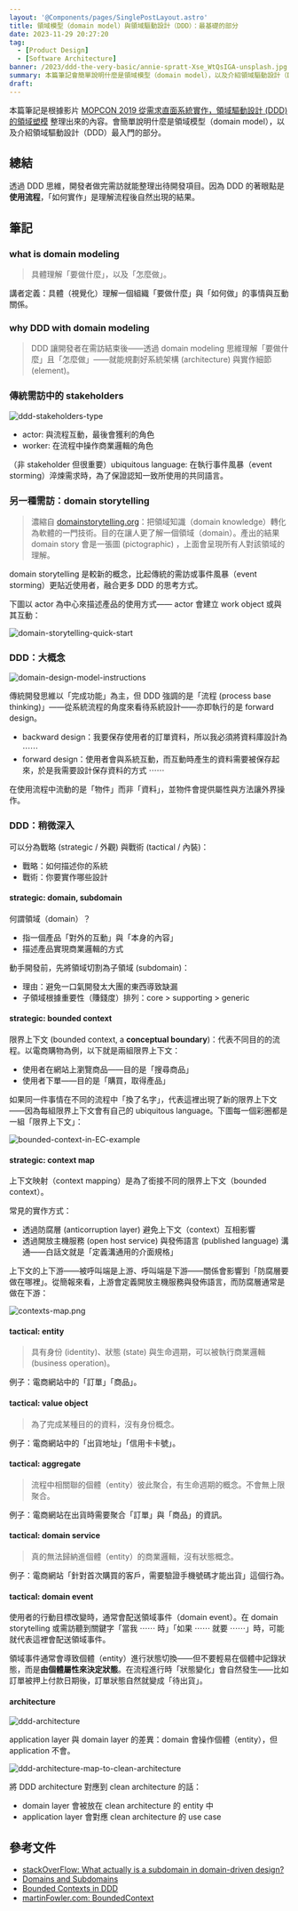```yaml
---
layout: '@Components/pages/SinglePostLayout.astro'
title: 領域模型（domain model）與領域驅動設計（DDD）：最基礎的部分
date: 2023-11-29 20:27:20
tag:
  - [Product Design]
  - [Software Architecture]
banner: /2023/ddd-the-very-basic/annie-spratt-Xse_WtQsIGA-unsplash.jpg
summary: 本篇筆記會簡單說明什麼是領域模型（domain model），以及介紹領域驅動設計（DDD）最最最入門的部分。
draft:
---
```


本篇筆記是根據影片 [MOPCON 2019 從需求直面系統實作，領域驅動設計 (DDD) 的領域塑模](https://www.youtube.com/watch?v=mGR0A5Jyolg&ab_channel=MOPCON) 整理出來的內容。會簡單說明什麼是領域模型（domain model），以及介紹領域驅動設計（DDD）最入門的部分。

## 總結

透過 DDD 思維，開發者做完需訪就能整理出待開發項目。因為 DDD 的著眼點是**使用流程**，「如何實作」是理解流程後自然出現的結果。

## 筆記

### what is domain modeling

> 具體理解「要做什麼」，以及「怎麼做」。

講者定義：具體（視覺化）理解一個組織「要做什麼」與「如何做」的事情與互動關係。

### why DDD with domain modeling

> DDD 讓開發者在需訪結束後——透過 domain modeling 思維理解「要做什麼」且「怎麼做」——就能規劃好系統架構 (architecture) 與實作細節 (element)。

### 傳統需訪中的 stakeholders

![ddd-stakeholders-type](/2023/ddd-the-very-basic/ddd-stakeholders-type.png)

- actor: 與流程互動，最後會獲利的角色
- worker: 在流程中操作商業邏輯的角色

（非 stakeholder 但很重要）ubiquitous language: 在執行事件風暴（event storming）淬煉需求時，為了保證認知一致所使用的共同語言。

### 另一種需訪：domain storytelling

> 濃縮自 [domainstorytelling.org](https://domainstorytelling.org/)：把領域知識（domain knowledge）轉化為軟體的一門技術。目的在讓人更了解一個領域（domain）。產出的結果 domain story 會是一張圖 (pictographic) ，上面會呈現所有人對該領域的理解。

domain storytelling 是較新的概念，比起傳統的需訪或事件風暴（event storming）更貼近使用者，融合更多 DDD 的思考方式。

下圖以 actor 為中心來描述產品的使用方式—— actor 會建立 work object 或與其互動：

![domain-storytelling-quick-start](/2023/ddd-the-very-basic/domain-storytelling-quick-start.png)

### DDD：大概念

![domain-design-model-instructions](/2023/ddd-the-very-basic/domain-design-model-instructions.png)

傳統開發思維以「完成功能」為主，但 DDD 強調的是「流程 (process base thinking)」——從系統流程的角度來看待系統設計——亦即執行的是 forward design。

- backward design：我要保存使用者的訂單資料，所以我必須將資料庫設計為 ⋯⋯
- forward design：使用者會與系統互動，而互動時產生的資料需要被保存起來，於是我需要設計保存資料的方式 ⋯⋯

在使用流程中流動的是「物件」而非「資料」，並物件會提供屬性與方法讓外界操作。

### DDD：稍微深入

可以分為戰略 (strategic / 外觀) 與戰術 (tactical / 內裝)：

- 戰略：如何描述你的系統
- 戰術：你要實作哪些設計

#### strategic: domain, subdomain

何謂領域（domain）？

- 指一個產品「對外的互動」與「本身的內容」
- 描述產品實現商業邏輯的方式

動手開發前，先將領域切割為子領域 (subdomain)：

- 理由：避免一口氣開發太大團的東西導致缺漏
- 子領域根據重要性（賺錢度）排列：core > supporting > generic

#### strategic: bounded context

限界上下文 (bounded context, a **conceptual boundary**)：代表不同目的的流程。以電商購物為例，以下就是兩組限界上下文：

- 使用者在網站上瀏覽商品——目的是「搜尋商品」
- 使用者下單——目的是「購買，取得產品」

如果同一件事情在不同的流程中「換了名字」，代表這裡出現了新的限界上下文——因為每組限界上下文會有自己的 ubiquitous language。下圖每一個彩圈都是一組「限界上下文」：

![bounded-context-in-EC-example](/2023/ddd-the-very-basic/bounded-context-in-EC-example.png)

#### strategic: context map

上下文映射（context mapping）是為了銜接不同的限界上下文（bounded context）。

常見的實作方式：

- 透過防腐層 (anticorruption layer) 避免上下文（context）互相影響
- 透過開放主機服務 (open host service) 與發佈語言 (published language) 溝通——白話文就是「定義溝通用的介面規格」

上下文的上下游——被呼叫端是上游、呼叫端是下游——關係會影響到「防腐層要做在哪裡」。從簡報來看，上游會定義開放主機服務與發佈語言，而防腐層通常是做在下游：

![contexts-map.png](/2023/ddd-the-very-basic/contexts-map.png)

#### tactical: entity

> 具有身份 (identity)、狀態 (state) 與生命週期，可以被執行商業邏輯 (business operation)。

例子：電商網站中的「訂單」「商品」。

#### tactical: value object

> 為了完成某種目的的資料，沒有身份概念。

例子：電商網站中的「出貨地址」「信用卡卡號」。

#### tactical: aggregate

> 流程中相關聯的個體（entity）彼此聚合，有生命週期的概念。不會無上限聚合。

例子：電商網站在出貨時需要聚合「訂單」與「商品」的資訊。

#### tactical: domain service

> 真的無法歸納進個體（entity）的商業邏輯，沒有狀態概念。

例子：電商網站「針對首次購買的客戶，需要驗證手機號碼才能出貨」這個行為。

#### tactical: domain event

使用者的行動目標改變時，通常會配送領域事件（domain event）。在 domain storytelling 或需訪聽到關鍵字「當我 ⋯⋯ 時」「如果 ⋯⋯ 就要 ⋯⋯」時，可能就代表這裡會配送領域事件。

領域事件通常會導致個體（entity）進行狀態切換——但不要輕易在個體中記錄狀態，而是**由個體屬性來決定狀態**。在流程進行時「狀態變化」會自然發生——比如訂單被押上付款日期後，訂單狀態自然就變成「待出貨」。

#### architecture

![ddd-architecture](/2023/ddd-the-very-basic/ddd-architecture.png)

application layer 與 domain layer 的差異：domain 會操作個體（entity），但 application 不會。

![ddd-architecture-map-to-clean-architecture](/2023/ddd-the-very-basic/ddd-architecture-map-to-clean-architecture.png)

將 DDD architecture 對應到 clean architecture 的話：

- domain layer 會被放在 clean architecture 的 entity 中
- application layer 會對應 clean architecture 的 use case

## 參考文件

- [stackOverFlow: What actually is a subdomain in domain-driven design?](https://stackoverflow.com/questions/73077578/what-actually-is-a-subdomain-in-domain-driven-design)
- [Domains and Subdomains](https://thedomaindrivendesign.io/domains-and-subdomains/)
- [Bounded Contexts in DDD](https://levelup.gitconnected.com/bounded-contexts-in-ddd-d5f0dc7d1cf1)
- [martinFowler.com: BoundedContext](https://martinfowler.com/bliki/BoundedContext.html)
